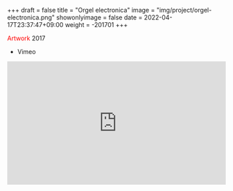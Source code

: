 +++
draft = false
title = "Orgel electronica"
image = "img/project/orgel-electronica.png"
showonlyimage = false
date = 2022-04-17T23:37:47+09:00
weight = -201701
+++

<span style="color: red;">Artwork</span> 2017
<!--more-->

- Vimeo
<div style="padding:56.25% 0 0 0;position:relative;"><iframe src="https://player.vimeo.com/video/256546995?h=36890f80d2&amp;badge=0&amp;autopause=0&amp;player_id=0&amp;app_id=58479" frameborder="0" allow="autoplay; fullscreen; picture-in-picture" allowfullscreen style="position:absolute;top:0;left:0;width:100%;height:100%;" title="orgelElectronica"></iframe></div><script src="https://player.vimeo.com/api/player.js"></script>